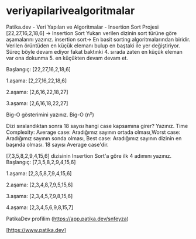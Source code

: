 # veriyapilarivealgoritmalar
Patika.dev - Veri Yapıları ve Algoritmalar - Insertion Sort Projesi
[22,27,16,2,18,6] -> Insertion Sort
Yukarı verilen dizinin sort türüne göre aşamalarını yazınız.
insertion sort-> En basit sorting algoritmalarından biridir. Verilen örüntüden en küçük elemanı bulup en baştaki ile yer değiştiriyor. Süreç böyle devam ediyor fakat baktınki 4. sırada zaten en küçük eleman var ona dokunma 5. en küçükten devam devam et.

Başlangıç: [22,27,16,2,18,6]

1.aşama: [2,27,16,22,18,6]

2.aşama: [2,6,16,22,18,27]

3.aşama: [2,6,16,18,22,27]

Big-O gösterimini yazınız.
Big-O (n²)

Dizi sıralandıktan sonra 18 sayısı hangi case kapsamına girer? Yazınız.
Time Complexity: Average case: Aradığımız sayının ortada olması,Worst case: Aradığımız sayının sonda olması, Best case: Aradığımız sayının dizinin en başında olması. 18 sayısı Average case'dir.

[7,3,5,8,2,9,4,15,6] dizisinin Insertion Sort'a göre ilk 4 adımını yazınız.
Başlangıç: [7,3,5,8,2,9,4,15,6]

1.aşama: [2,3,5,8,7,9,4,15,6]

2.aşama: [2,3,4,8,7,9,5,15,6]

3.aşama: [2,3,4,5,7,9,8,15,6]

4.aşama: [2,3,4,5,6,9,8,15,7]

PatikaDev profilim (https://app.patika.dev/snfeyza)

[https://www.patika.dev]
